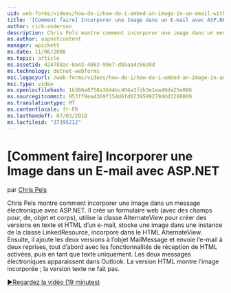 ```yaml
---
uid: web-forms/videos/how-do-i/how-do-i-embed-an-image-in-an-email-with-aspnet
title: '[Comment faire] Incorporer une Image dans un E-mail avec ASP.NET | Microsoft Docs'
author: rick-anderson
description: Chris Pels montre comment incorporer une image dans un message électronique avec ASP.NET. Il crée un formulaire web (avec des champs pour, de, objet et corps), utilise le AlternateView...
ms.author: aspnetcontent
manager: wpickett
ms.date: 11/06/2008
ms.topic: article
ms.assetid: 424788ac-0a43-4063-99e7-db5aa4c66a9d
ms.technology: dotnet-webforms
msc.legacyurl: /web-forms/videos/how-do-i/how-do-i-embed-an-image-in-an-email-with-aspnet
msc.type: video
ms.openlocfilehash: 1b366e8758a3644bc404a3fdb3e1ea49da25e086
ms.sourcegitcommit: 953ff9ea4369f154d6fd0239599279ddd3280009
ms.translationtype: MT
ms.contentlocale: fr-FR
ms.lasthandoff: 07/03/2018
ms.locfileid: "37395212"
---
```

<a name="how-do-i-embed-an-image-in-an-email-with-aspnet"></a>[Comment faire] Incorporer une Image dans un E-mail avec ASP.NET
====================
par [Chris Pels](https://twitter.com/chrispels)

Chris Pels montre comment incorporer une image dans un message électronique avec ASP.NET. Il crée un formulaire web (avec des champs pour, de, objet et corps), utilise la classe AlternateView pour créer des versions en texte et HTML d’un e-mail, stocke une image dans une instance de la classe LinkedResource, incorpore dans le HTML AlternateView. Ensuite, il ajoute les deux versions à l’objet MailMessage et envoie l’e-mail à deux reprises, tout d’abord avec les fonctionnalités de réception de HTML activées, puis en tant que texte uniquement. Les deux messages électroniques apparaissent dans Outlook. La version HTML montre l’image incorporée ; la version texte ne fait pas.

[&#9654;Regardez la vidéo (19 minutes)](https://channel9.msdn.com/Blogs/ASP-NET-Site-Videos/how-do-i-embed-an-image-in-an-email-with-aspnet)
